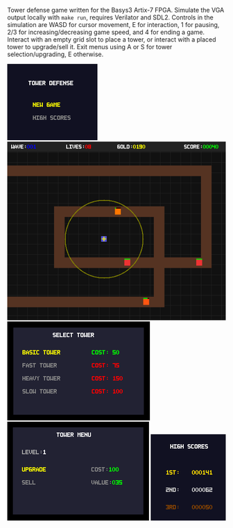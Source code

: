 Tower defense game written for the Basys3 Artix-7 FPGA.
Simulate the VGA output locally with `make run`, requires Verilator and SDL2.
Controls in the simulation are WASD for cursor movement, E for interaction, 1 for pausing, 2/3 for increasing/decreasing game speed, and 4 for ending a game.
Interact with an empty grid slot to place a tower, or interact with a placed tower to upgrade/sell it.
Exit menus using A or S for tower selection/upgrading, E otherwise.

![](images/newgame.png)
![](images/game.png)
![](images/selecttower.png)
![](images/towermenu.png)
![](images/high.png)
